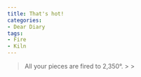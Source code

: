 ```yaml
---
title: That's hot!
categories:
- Dear Diary
tags:
- Fire
- Kiln
---
```


<blockquote>All your pieces are fired to 2,350°.
> 
> </blockquote>
